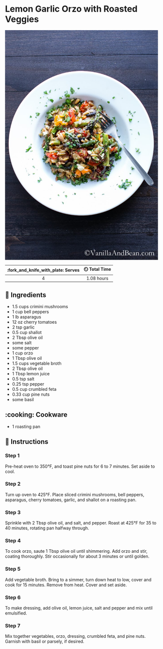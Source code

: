 # Lemon Garlic Orzo with Roasted Veggies

![Lemon Garlic Orzo with Roasted Veggies](../assets/images/lemon-garlic-orzo-with-roasted-veggies.jpg)

| :fork_and_knife_with_plate: Serves | :timer_clock: Total Time |
|:----------------------------------:|:-----------------------: |
| 4 | 1.08 hours |

## :salt: Ingredients

- 1.5 cups crimini mushrooms
- 1 cup bell peppers
- 1 lb asparagus
- 12 oz cherry tomatoes
- 2 tsp garlic
- 0.5 cup shallot
- 2 Tbsp olive oil
- some salt
- some pepper
- 1 cup orzo
- 1 Tbsp olive oil
- 1.5 cups vegetable broth
- 2 Tbsp olive oil
- 1 Tbsp lemon juice
- 0.5 tsp salt
- 0.25 tsp pepper
- 0.5 cup crumbled feta
- 0.33 cup pine nuts
- some basil

## :cooking: Cookware

- 1 roasting pan

## :pencil: Instructions

### Step 1

Pre-heat oven to 350°F, and toast pine nuts for 6 to 7 minutes. Set aside to cool.

### Step 2

Turn up oven to 425°F. Place sliced crimini mushrooms, bell peppers, asparagus, cherry tomatoes, garlic, and shallot on
a roasting pan.

### Step 3

Sprinkle with 2 Tbsp olive oil, and salt, and pepper. Roast at 425°F for 35 to 40 minutes, rotating pan halfway
through.

### Step 4

To cook orzo, saute 1 Tbsp olive oil until shimmering. Add orzo and stir, coating thoroughly. Stir occasionally for
about 3 minutes or until golden.

### Step 5

Add vegetable broth. Bring to a  simmer, turn down heat to low, cover and cook for 15 minutes. Remove from heat. Cover
and set aside.

### Step 6

To make dressing, add olive oil, lemon juice, salt and pepper and mix until emulsified.

### Step 7

Mix together vegetables, orzo, dressing, crumbled feta, and pine nuts. Garnish with basil or parsely, if desired.

